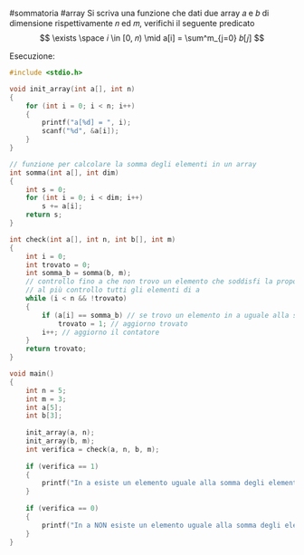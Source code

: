#sommatoria #array 
Si scriva una funzione che dati due array 𝑎 e 𝑏 di dimensione rispettivamente 𝑛 ed 𝑚, verifichi il seguente predicato
$$
	\exists \space 𝑖 \in [0, 𝑛) \mid a[i] = \sum^m_{j=0} 𝑏[𝑗]
$$

Esecuzione:
```c
#include <stdio.h>

void init_array(int a[], int n)
{
	for (int i = 0; i < n; i++)
	{
		printf("a[%d] = ", i);
		scanf("%d", &a[i]);
	}
}

// funzione per calcolare la somma degli elementi in un array
int somma(int a[], int dim)
{
	int s = 0;
	for (int i = 0; i < dim; i++)
		s += a[i];
	return s;
}

int check(int a[], int n, int b[], int m)
{
	int i = 0;
	int trovato = 0;
	int somma_b = somma(b, m);
	// controllo fino a che non trovo un elemento che soddisfi la proposizione
	// al più controllo tutti gli elementi di a
	while (i < n && !trovato)
	{
		if (a[i] == somma_b) // se trovo un elemento in a uguale alla somma degli elementi in b
			trovato = 1; // aggiorno trovato
		i++; // aggiorno il contatore
	}
	return trovato;
}

void main()
{
	int n = 5;
	int m = 3;
	int a[5];
	int b[3];
	
	init_array(a, n);
	init_array(b, m);
	int verifica = check(a, n, b, m);
	
	if (verifica == 1)
	{
		printf("In a esiste un elemento uguale alla somma degli elementi di b\n");
	}
	
	if (verifica == 0)
	{
		printf("In a NON esiste un elemento uguale alla somma degli elementi di b\n");
	}
}
```
